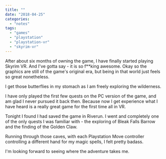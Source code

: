 ```yaml
---
title: ""
date: "2018-04-25"
categories: 
  - "notes"
tags: 
  - "games"
  - "playstation"
  - "playstation-vr"
  - "skyrim-vr"
---
```


After about six months of owning the game, I have finally started playing Skyrim VR. And I've gotta say - it is so f\*\*king awesome. Okay so the graphics are still of the game's original era, but being in that world just feels so great nonetheless.

I get those butterflies in my stomach as I am freely exploring the wilderness.

I have only played the first few quests on the PC version of the game, and am glad I never pursued it back then. Because now I get experience what I have heard is a really great game for the first time all in VR.

Tonight I found I had saved the game in Riverun. I went and completely one of the only quests I was familiar with - the exploring of Bleak Falls Barrow and the finding of the Golden Claw.

Running through those caves, with each Playstation Move controller controlling a different hand for my magic spells, I felt pretty badass.

I'm looking forward to seeing where the adventure takes me.
